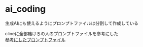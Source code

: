 # ai_coding

生成AIにも使えるようにプロンプトファイルは分割して作成している

clineに全部賭けろの人のプロンプトファイルを参考にした  
[参考にしたプロンプトファイル](https://github.com/mizchi/ailab/blob/main/.clinerules)